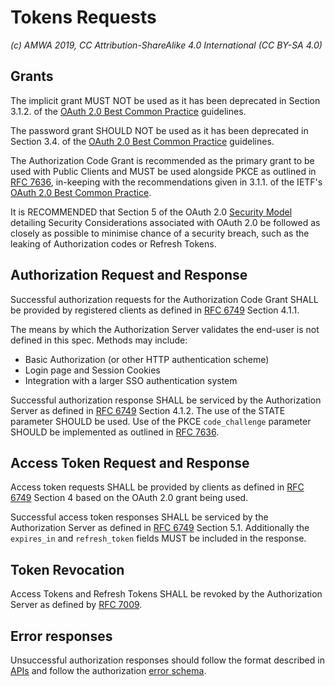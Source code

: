 # Tokens Requests

_(c) AMWA 2019, CC Attribution-ShareAlike 4.0 International (CC BY-SA 4.0)_

## Grants

The implicit grant MUST NOT be used as it has been deprecated in Section 3.1.2. of the [OAuth 2.0 Best Common
Practice][oauth-bcp-13] guidelines.

The password grant SHOULD NOT be used as it has been deprecated in Section 3.4. of the [OAuth 2.0 Best Common
Practice][oauth-bcp-13] guidelines.

The Authorization Code Grant is recommended as the primary grant to be used with Public Clients and MUST be used
alongside PKCE as outlined in [RFC 7636][RFC-7636], in-keeping with the recommendations given in 3.1.1. of the
IETF's [OAuth 2.0 Best Common Practice][oauth-bcp-13].

It is RECOMMENDED that Section 5 of the OAuth 2.0 [Security Model][oauth-security-model] detailing Security
Considerations associated with OAuth 2.0 be followed as closely as possible to minimise chance of a security
breach, such as the leaking of Authorization codes or Refresh Tokens.

## Authorization Request and Response

Successful authorization requests for the Authorization Code Grant SHALL be provided by registered clients as 
defined in [RFC 6749][RFC-6749] Section 4.1.1.

The means by which the Authorization Server validates the end-user is not defined in this spec. Methods may include:
- Basic Authorization (or other HTTP authentication scheme)
- Login page and Session Cookies
- Integration with a larger SSO authentication system

Successful authorization response SHALL be serviced by the Authorization Server as defined in
[RFC 6749][RFC-6749] Section 4.1.2. The use of the STATE parameter SHOULD be used. Use of the PKCE `code_challenge` 
parameter SHOULD be implemented as outlined in [RFC 7636][RFC-7636].

## Access Token Request and Response

Access token requests SHALL be provided by clients as defined in [RFC 6749][RFC-6749] Section 4 based on the OAuth 
2.0 grant being used.

Successful access token responses SHALL be serviced by the Authorization Server as defined in
[RFC 6749][RFC-6749] Section 5.1. Additionally the `expires_in` and `refresh_token` fields MUST be
included in the response.

## Token Revocation

Access Tokens and Refresh Tokens SHALL be revoked by the Authorization Server as defined by [RFC 7009][RFC-7009].

## Error responses

Unsuccessful authorization responses should follow the format described in [APIs](./2.0.%20APIs.md) and follow the
authorization [error schema](../APIs/schemas/token_error_response.json).


[RFC-6749]: https://tools.ietf.org/html/rfc6749 "The OAuth 2.0 Authorization Framework"

[RFC-7009]: https://tools.ietf.org/html/rfc7009 "OAuth 2.0 Token Revocation"

[RFC-7636]: https://tools.ietf.org/html/rfc7636 "Proof Key for Code Exchange by OAuth Public Clients"

[oauth-bcp-13]: https://tools.ietf.org/html/draft-ietf-oauth-security-topics-13 "OAuth 2.0 Security Best Current Practice 13"

[oauth-security-model]: https://tools.ietf.org/html/rfc6819 "OAuth 2.0 Threat Model and Security Considerations"